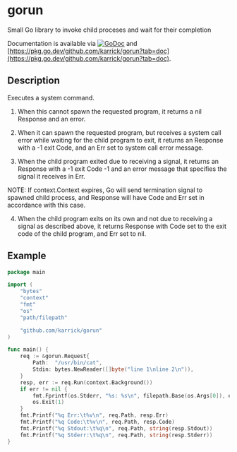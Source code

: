 # gorun

Small Go library to invoke child proceses and wait for their completion

Documentation is available via
[![GoDoc](https://godoc.org/github.com/karrick/gorun?status.svg)](https://godoc.org/github.com/karrick/gorun)
and
[https://pkg.go.dev/github.com/karrick/gorun?tab=doc](https://pkg.go.dev/github.com/karrick/gorun?tab=doc).

## Description

Executes a system command.

1. When this cannot spawn the requested program, it returns a nil
Response and an error.

2. When it can spawn the requested program, but receives a system
call error while waiting for the child program to exit, it returns
an Response with a -1 exit Code, and an Err set to system call
error message.

3. When the child program exited due to receiving a signal, it
returns an Response with a -1 exit Code -1 and an error message
that specifies the signal it receives in Err.

NOTE: If context.Context expires, Go will send termination signal
to spawned child process, and Response will have Code and Err set
in accordance with this case.

4. When the child program exits on its own and not due to receiving
a signal as described above, it returns Response with Code set
to the exit code of the child program, and Err set to nil.

## Example

```Go
package main

import (
	"bytes"
	"context"
	"fmt"
	"os"
	"path/filepath"

	"github.com/karrick/gorun"
)

func main() {
	req := &gorun.Request{
		Path:  "/usr/bin/cat",
		Stdin: bytes.NewReader([]byte("line 1\nline 2\n")),
	}
	resp, err := req.Run(context.Background())
	if err != nil {
		fmt.Fprintf(os.Stderr, "%s: %s\n", filepath.Base(os.Args[0]), err)
		os.Exit(1)
	}
	fmt.Printf("%q Err:\t%v\n", req.Path, resp.Err)
	fmt.Printf("%q Code:\t%v\n", req.Path, resp.Code)
	fmt.Printf("%q Stdout:\t%q\n", req.Path, string(resp.Stdout))
	fmt.Printf("%q Stderr:\t%q\n", req.Path, string(resp.Stderr))
}
```
